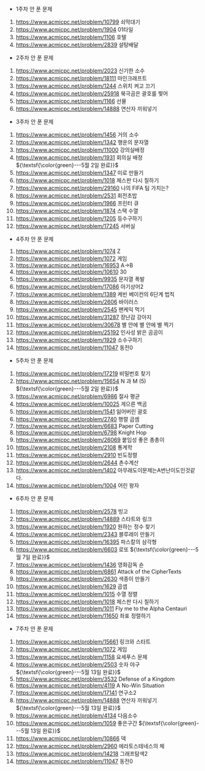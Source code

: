 - 1주차 안 푼 문제
1. https://www.acmicpc.net/problem/10799 쇠막대기
2. https://www.acmicpc.net/problem/1904 01타일
3. https://www.acmicpc.net/problem/1106 호텔
4. https://www.acmicpc.net/problem/2839 설탕배달 

- 2주차 안 푼 문제
1. https://www.acmicpc.net/problem/2023 신기한 소수
2. https://www.acmicpc.net/problem/18111 마인크래프트 
3. https://www.acmicpc.net/problem/1244 스위치 켜고 끄기 
4. https://www.acmicpc.net/problem/25918 북극곰은 괄호를 찢어
5. https://www.acmicpc.net/problem/1166 선물 
6. https://www.acmicpc.net/problem/14888 연산자 끼워넣기 

- 3주차 안 푼 문제
1. https://www.acmicpc.net/problem/1456 거의 소수 
2. https://www.acmicpc.net/problem/1342 행운의 문자열 
3. https://www.acmicpc.net/problem/11000 강의실배정
4. https://www.acmicpc.net/problem/1931 회의실 배정     ${\textsf{\color{green}---5월 2일 완료}}$
5. https://www.acmicpc.net/problem/1347 미로 만들기 
6. https://www.acmicpc.net/problem/1018 체스판 다시 칠하기 
7. https://www.acmicpc.net/problem/29160 나의 FIFA 팀 가치는? 
8. https://www.acmicpc.net/problem/2531 회전초밥 
9. https://www.acmicpc.net/problem/1966 프린터 큐 
10. https://www.acmicpc.net/problem/1874 스택 수열 
11. https://www.acmicpc.net/problem/1205 등수구하기 
12. https://www.acmicpc.net/problem/17245 서버실 

- 4주차 안 푼 문제
1. https://www.acmicpc.net/problem/1074 Z
2. https://www.acmicpc.net/problem/1072 게임
3. https://www.acmicpc.net/problem/16953 A->B
4. https://www.acmicpc.net/problem/10610 30
5. https://www.acmicpc.net/problem/9935 문자열 폭발
6. https://www.acmicpc.net/problem/17086 아기상어2
7. https://www.acmicpc.net/problem/1389 케빈 베이컨의 6단계 법칙
8. https://www.acmicpc.net/problem/2606 바이러스
9. https://www.acmicpc.net/problem/2545 팬케익 먹기
10. https://www.acmicpc.net/problem/31287 장난감 강아지
11. https://www.acmicpc.net/problem/30678 별 안에 별 안에 별 찍기
12. https://www.acmicpc.net/problem/25192 인사성 밝은 곰곰이
13. https://www.acmicpc.net/problem/1929 소수구하기
14. https://www.acmicpc.net/problem/11047 동전0

- 5주차 안 푼 문제
1. https://www.acmicpc.net/problem/17219 비밀번호 찾기
2. https://www.acmicpc.net/problem/15654 N 과 M (5)  ${\textsf{\color{green}---5월 2일 완료}}$
3. https://www.acmicpc.net/problem/6986 절사 평균
4. https://www.acmicpc.net/problem/10025 게으른 백곰
5. https://www.acmicpc.net/problem/1541 잃어버린 괄호
6. https://www.acmicpc.net/problem/2740 행렬 곱셈
7. https://www.acmicpc.net/problem/6683 Paper Cutting
8. https://www.acmicpc.net/problem/6798 Knight Hop
9. https://www.acmicpc.net/problem/26069 붙임성 좋은 총총이
10. https://www.acmicpc.net/problem/2108 통계학
11. https://www.acmicpc.net/problem/2910 빈도정렬
12. https://www.acmicpc.net/problem/2644 촌수계산
13. https://www.acmicpc.net/problem/1402 아무래도이문제는A번난이도인것같다.
14. https://www.acmicpc.net/problem/1004 어린 왕자

- 6주차 안 푼 문제
1. https://www.acmicpc.net/problem/2578 빙고
2. https://www.acmicpc.net/problem/14889 스타트와 링크
3. https://www.acmicpc.net/problem/1920 원하는 정수 찾기
4. https://www.acmicpc.net/problem/2343 블루레이 만들기
5. https://www.acmicpc.net/problem/16395 파스칼의 삼각형
6. https://www.acmicpc.net/problem/6603 로또  ${\textsf{\color{green}---5월 7일 완료}}$
7. https://www.acmicpc.net/problem/1436 영화감독 숀
8. https://www.acmicpc.net/problem/6861 Attack of the CipherTexts
9. https://www.acmicpc.net/problem/2630 색종이 만들기
10. https://www.acmicpc.net/problem/1629 곱셉
11. https://www.acmicpc.net/problem/1015 수열 정렬
12. https://www.acmicpc.net/problem/1018 체스판 다시 칠하기
13. https://www.acmicpc.net/problem/1011 Fly me to the Alpha Centauri
14. https://www.acmicpc.net/problem/11650 좌표 정렬하기

- 7주차 안 푼 문제
1. https://www.acmicpc.net/problem/15661 링크와 스타트
2. https://www.acmicpc.net/problem/1072 게임
3. https://www.acmicpc.net/problem/1158 요세푸스 문제
4. https://www.acmicpc.net/problem/2503 숫자 야구  ${\textsf{\color{green}---5월 13일 완료}}$
5. https://www.acmicpc.net/problem/3532 Defense of a Kingdom
6. https://www.acmicpc.net/problem/4119 A No-Win Situation
7. https://www.acmicpc.net/problem/17141 연구소2
8. https://www.acmicpc.net/problem/14888 연산자 끼워넣기  ${\textsf{\color{green}---5월 13일 완료}}$
9. https://www.acmicpc.net/problem/4134 다음소수
10. https://www.acmicpc.net/problem/1059 좋은구간  ${\textsf{\color{green}---5월 13일 완료}}$
11. https://www.acmicpc.net/problem/10866 덱
12. https://www.acmicpc.net/problem/2960 에라토스테네스의 체
13. https://www.acmicpc.net/problem/14218 그래프탐색2
14. https://www.acmicpc.net/problem/11047 동전0
